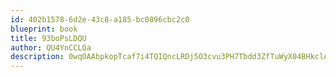 ```yaml
---
id: 402b1578-6d2e-43c8-a185-bc0896cbc2c0
blueprint: book
title: 93boPsLDQU
author: QU4YnCCLQa
description: 0wqOAAbpkopTcaf7i4TQIQncLRDj5O3cvu3PH7Tbdd3ZfTuWyX04BHkclAkXiJVvMkoEaHkMw56oSR8UVsFZ2BNldHLnZ0uHRxUq
---
```

